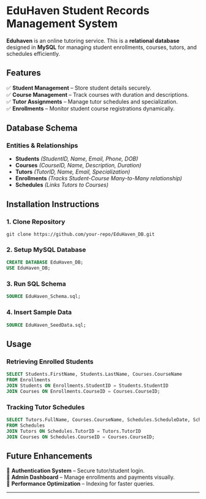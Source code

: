 # **EduHaven Student Records Management System**
**Eduhaven** is an online tutoring service.
This is a **relational database** designed in **MySQL** for managing student enrollments, courses, tutors, and schedules efficiently.

## **Features**
✅ **Student Management** – Store student details securely.  
✅ **Course Management** – Track courses with duration and descriptions.  
✅ **Tutor Assignments** – Manage tutor schedules and specialization.  
✅ **Enrollments** – Monitor student course registrations dynamically.  

## **Database Schema**
### **Entities & Relationships**
- **Students** *(StudentID, Name, Email, Phone, DOB)*
- **Courses** *(CourseID, Name, Description, Duration)*
- **Tutors** *(TutorID, Name, Email, Specialization)*
- **Enrollments** *(Tracks Student-Course Many-to-Many relationship)*
- **Schedules** *(Links Tutors to Courses)*

## **Installation Instructions**
### **1. Clone Repository**
```
git clone https://github.com/your-repo/EduHaven_DB.git
```
### **2. Setup MySQL Database**
```sql
CREATE DATABASE EduHaven_DB;
USE EduHaven_DB;
```
### **3. Run SQL Schema**
```sql
SOURCE EduHaven_Schema.sql;
```
### **4. Insert Sample Data**
```sql
SOURCE EduHaven_SeedData.sql;
```
## **Usage**
### **Retrieving Enrolled Students**
```sql
SELECT Students.FirstName, Students.LastName, Courses.CourseName 
FROM Enrollments
JOIN Students ON Enrollments.StudentID = Students.StudentID
JOIN Courses ON Enrollments.CourseID = Courses.CourseID;
```
### **Tracking Tutor Schedules**
```sql
SELECT Tutors.FullName, Courses.CourseName, Schedules.ScheduleDate, Schedules.TimeSlot
FROM Schedules
JOIN Tutors ON Schedules.TutorID = Tutors.TutorID
JOIN Courses ON Schedules.CourseID = Courses.CourseID;
```

## **Future Enhancements**
🚀 **Authentication System** – Secure tutor/student login.  
🚀 **Admin Dashboard** – Manage enrollments and payments visually.  
🚀 **Performance Optimization** – Indexing for faster queries.  

---

